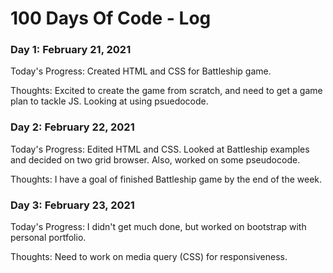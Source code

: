 # 100 Days Of Code - Log

### Day 1: February 21, 2021
Today's Progress: Created HTML and CSS for Battleship game.

Thoughts: Excited to create the game from scratch, and need to get a game plan to tackle JS. Looking at using psuedocode.

### Day 2: February 22, 2021
Today's Progress: Edited HTML and CSS. Looked at Battleship examples and decided on two grid browser. Also, worked on some pseudocode.

Thoughts: I have a goal of finished Battleship game by the end of the week.

### Day 3: February 23, 2021
Today's Progress: I didn't get much done, but worked on bootstrap with personal portfolio.

Thoughts: Need to work on media query (CSS) for responsiveness.
